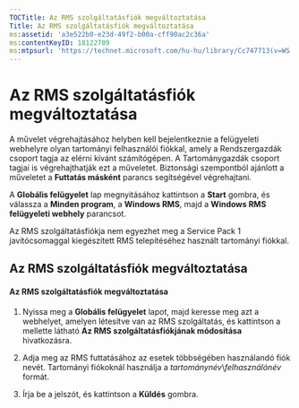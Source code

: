 ```yaml
---
TOCTitle: Az RMS szolgáltatásfiók megváltoztatása
Title: Az RMS szolgáltatásfiók megváltoztatása
ms:assetid: 'a3e522b0-e23d-49f2-b00a-cff90ac2c36a'
ms:contentKeyID: 18122709
ms:mtpsurl: 'https://technet.microsoft.com/hu-hu/library/Cc747713(v=WS.10)'
---
```


Az RMS szolgáltatásfiók megváltoztatása
=======================================

A művelet végrehajtásához helyben kell bejelentkeznie a felügyeleti webhelyre olyan tartományi felhasználói fiókkal, amely a Rendszergazdák csoport tagja az elérni kívánt számítógépen. A Tartománygazdák csoport tagjai is végrehajthatják ezt a műveletet. Biztonsági szempontból ajánlott a műveletet a **Futtatás másként** parancs segítségével végrehajtani.

A **Globális felügyelet** lap megnyitásához kattintson a **Start** gombra, és válassza a **Minden program**, a **Windows RMS**, majd a **Windows RMS felügyeleti webhely** parancsot.

Az RMS szolgáltatásfiókja nem egyezhet meg a Service Pack 1 javítócsomaggal kiegészített RMS telepítéséhez használt tartományi fiókkal.

Az RMS szolgáltatásfiók megváltoztatása
---------------------------------------

#### Az RMS szolgáltatásfiók megváltoztatása

1.  Nyissa meg a **Globális felügyelet** lapot, majd keresse meg azt a webhelyet, amelyen létesítve van az RMS szolgáltatás, és kattintson a mellette látható **Az RMS szolgáltatásfiókjának módosítása** hivatkozásra.

2.  Adja meg az RMS futtatásához az esetek többségében használandó fiók nevét. Tartományi fiókoknál használja a *tartománynév*\\*felhasználónév* formát.

3.  Írja be a jelszót, és kattintson a **Küldés** gombra.

